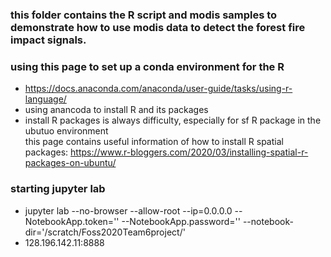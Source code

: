 ### this folder contains the R script and modis samples to demonstrate how to use modis data to detect the forest fire impact signals. 
### using this page to set up a conda environment for the R
- https://docs.anaconda.com/anaconda/user-guide/tasks/using-r-language/
- using anancoda to install R and its packages 
- install R packages is always difficulty, especially for sf R package in the ubutuo environment  
  this page contains useful information of how to install R spatial packages: https://www.r-bloggers.com/2020/03/installing-spatial-r-packages-on-ubuntu/

### starting  jupyter lab
- jupyter lab --no-browser --allow-root --ip=0.0.0.0 --NotebookApp.token='' --NotebookApp.password='' --notebook-dir='/scratch/Foss2020Team6project/'
- 128.196.142.11:8888
